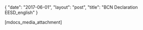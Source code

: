 {
   "date": "2017-06-01",
   "layout": "post",
   "title": "BCN Declaration EESD_english"
}

[mdocs_media_attachment]